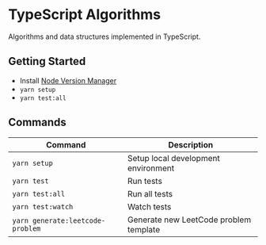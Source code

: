 # TypeScript Algorithms

Algorithms and data structures implemented in TypeScript.

## Getting Started

-   Install [Node Version Manager](https://github.com/nvm-sh/nvm)
-   `yarn setup`
-   `yarn test:all`

## Commands

| Command                          | Description                            |
| -------------------------------- | -------------------------------------- |
| `yarn setup`                     | Setup local development environment    |
| `yarn test`                      | Run tests                              |
| `yarn test:all`                  | Run all tests                          |
| `yarn test:watch`                | Watch tests                            |
| `yarn generate:leetcode-problem` | Generate new LeetCode problem template |
